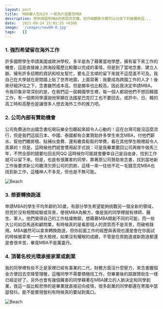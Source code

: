 ```yaml
---
layout: post
title:  MBA懶人包9之9 一我為什麼要念MBA
description: 想申請國外MBA的原因百百種，但仔細觀察大概可以分成下列幾種原因...
date:   2021-09-24 15:01:35 +0300
image:  '/images/new09-0.jpg'
tags:   []
---
```

### 1. 強烈希望留在海外工作

許多國際學生申請美國或歐洲學校，多半是為了藉著當地學歷，擁有留下來工作的機會，這是直接線上跨海投履歷比較難以完成的事情，但是到了當地念書、建立人脈、擁有許多招聘的資訊和校友幫忙，要名正言順的留下來就不這麼遙不可及。我自己在大學就在房間牆上貼了世界地圖，上面寫著：我要成為跨國工作的人才！後來仔細評估之下，念書雖然成本高，但是勝率也比較高，因此我決定申請MBA。令我印象非常深刻的是，在我們這一屆韓國學生裡，每一個人都說他們不想回韓國工作，有一個男同學還說他寧願在法國星巴克打工也不要回去，或許中、日、韓的高工時和高壓也是讓很多人想去海外工作的推力吧。

<!-- ![Beach]({{site.baseurl}}/images/new09-0.jpg#wide) -->

### 2. 公司內部有贊助機會

公司免費送你出國念書吃喝玩樂全包聽起來超令人心動的！這在台灣可能沒這麼流行，但是我們這屆日本、中國、泰國都有企業贊助許多學生來念MBA，付他們薪水、幫他們繳房租、貼補伙食費、還有繳貴鬆鬆的學費，看在其他學生眼裡超令人羨慕的！但是，這時候他們就會慣用起手式說：可是我畢業要回公司再做牛做馬三年，不然全部的錢要吐回去阿QQ 這時候你可能就會慶幸自己是自由身，找到工作就可以留下來。但是，也是有很厲害的同學，靠著原公司贊助來念書，找到當地新工作後要求新公司繳清欠原公司的罰款，這樣一來一往他不花一毛錢念完MBA也找到新工作，這種神人不多見，但也是不無可能。


![Beach]({{site.baseurl}}/images/new09-1.jpg)

### 3. 想要轉換跑道

申請MBA的學生平均年齡約30歲，有部分學生希望能夠挑戰另一個全新的領域，但苦於沒有相關經驗或背景，便視MBA為解方，像是我的同學裡就有律師、醫生、軍人，他們覺得自己的工作枯燥無聊，想藉著MBA開創不同的可能，而一些大公司如亞馬遜和顧問業，有時候真的是看那個人的資質而不是背景，而破格錄用。MBA雖然可以拿來轉換跑道，但你前面工作的經歷與表現也還是會在你面試的時候被拿來一一放大檢視，如果沒有耀眼的成績，不管是在原跑道或新跑道都還是會很辛苦，畢竟MBA不是萬靈丹。

### 4. 頂著名校光環承接家業或創業

我的同學裡有些不乏是家裡已經有事業的二代，財務方面沒什麼壓力，來念書鍍個金方便回去空降管理層，這種同學不需要積極找工作，但畢業後的路跟贊助生一樣已經定好了。另外也會有幾個厲害的同學藉著在MBA建立的人脈決定和同學創業，我這一屆比較悲慘的是畢業就直接迎向疫情，很多創業的同學都還在寒風中瑟瑟發抖，能不能實現營利有時候真的要站對風口。


![Beach]({{site.baseurl}}/images/new09-2.jpg)